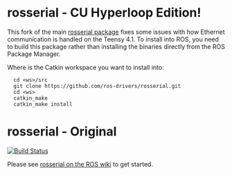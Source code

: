 # rosserial - CU Hyperloop Edition!

This fork of the main [rosserial package](http://wiki.ros.org/rosserial) fixes some issues with how Ethernet communication is handled on the Teensy 4.1. To install into ROS, you need to build this package rather than installing the binaries directly from the ROS Package Manager.

Where <ws> is the Catkin workspace you want to install into:

```
  cd <ws>/src
  git clone https://github.com/ros-drivers/rosserial.git
  cd <ws>
  catkin_make
  catkin_make install
```

# rosserial - Original

[![Build Status](https://travis-ci.org/ros-drivers/rosserial.svg?branch=melodic-devel)](https://travis-ci.org/ros-drivers/rosserial)

Please see [rosserial on the ROS wiki](http://wiki.ros.org/rosserial) to get started.
